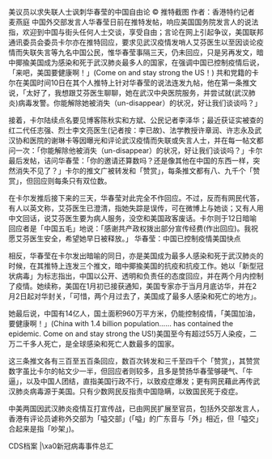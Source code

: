

美议员以求失联人士讽刺华春莹的中国自由论 © 推特截图 作者：香港特约记者 麦燕庭 中国外交部发言人华春莹日前在推特发帖，响应美国国务院发言人的说法指，欢迎到中国与街头任何人士交谈，享受自由；言论在网上引起争议，美国联邦通讯委员会委员卡尔亦在推特回应，要求见武汉疫情发哨人艾芬医生以至因谈论疫情而失联失言等九名中国公民，惟华春莹事隔三天，仍未回应，只是另再发文，暗中揶揄美国成为感染和死于武汉肺炎最多人的国家，在强调中国已控制疫情后说，「来吧，美国要健康啊！」(Come on and stay strong the US！) 共和党籍的卡尔在美国时间10日在其个人推特上针对华春莹的说法连发九帖，他在第一条推文说，「太好了，我想跟艾芬医生聊聊，她在武汉中央医院服务，并尝试就(武汉肺炎)病毒发警。你能解除她被消失（un-disappear）的状况，好让我们谈谈吗？」

接着，卡尔陆续点名要见博客陈秋实和方斌、公民记者李泽华；最近获证实被查的红二代任志强、烈士李文亮医生(记者按：李已故)、法学教授许章润、许志永及武汉协和医院的谢琳卡等因曝光和评论武汉疫情而失联或失言人士，并在每一帖文都问一次：「你能解除他被消失（un-disappear）的状况，好让我们谈谈吗？」卡尔最后发帖，诘问华春莹：「你的邀请还算数吗？还是像其他在中国的东西一样，突然消失不见了？」卡尔的推文广被转发和「赞赏」，每条推文都有八、九千个「赞赏」，但回应则每条只有双位数。

在卡尔发推后接下来的三天，华春莹对此完全不作回应。不过，反而有网民代答，有人以英文称，艾芬医生已澄清，指她失踪是误传，可在微博上与她谈；又有人用中文回话，说艾芬医生要为病人服务，没空和美国政客废话。卡尔则于12日暗喻回应者是「中国五毛」地说：「感谢共产政权拨出部分宣传经费(作出回应)。我祝愿艾芬医生安全，希望她早日被释放。」 华春莹：中国已控制疫情美国快点

相反，华春莹在卡尔发出暗喻的同日，亦是美国成为最多人感染和死于武汉肺炎的时候，在其推特上连发三个推文，暗中揶揄美国的抗疫和抗疫工作。她以「新型冠状病毒」为标志指出，中国以公开、透明和负责任的态度回应，并在两个月内控制了疫情。她续称，美国在1月初已接获通知，美国专家亦于当月月底访华，并在2月2日起对华封关，「可惜，两个月过去了，美国成了最多人感染和死亡的地方」。

她最后说，中国有14亿人，国土面积960万平方米，仍能控制疫情，「美国加油，要健康啊！」(China with 1.4 billion population…… has contained the epidemic. Come on and stay strong the US!)美国至今有超过55万人染疫，二万二千多人死亡，是全球感染和死亡人数最多的国家。

这三条推文各有三百至五百条回应，数百次转发和三千至四千个「赞赏」，其赞赏数字虽比卡尔的帖文少一半，但回应者则较多，且多是赞扬华春莹够硬气、「牛逼」，以及中国人团结，直指美国行政不行，以致疫症爆发；更有网民藉此再传武汉肺炎病毒源于美国。只有少数网民反指责中国隐瞒，以致国民死于疫症。

中美两国因武汉肺炎疫情互打宣传战，已由网民扩展至官员，包括外交部发言人，香港有评论员谑称外交部为「嗌交部」(「嗌」的广东音与「外」相近，但「嗌交」合起来是指「吵架」)。  

CDS档案 |\xa0新冠病毒事件总汇


